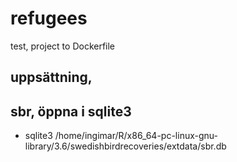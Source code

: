 # refugees
test, project to Dockerfile


## uppsättning, 

## sbr, öppna i sqlite3
- sqlite3 /home/ingimar/R/x86_64-pc-linux-gnu-library/3.6/swedishbirdrecoveries/extdata/sbr.db


